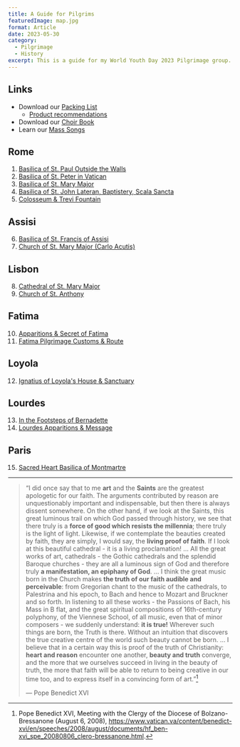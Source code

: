 ```yaml
---
title: A Guide for Pilgrims
featuredImage: map.jpg
format: Article
date: 2023-05-30
category:
  - Pilgrimage
  - History
excerpt: This is a guide for my World Youth Day 2023 Pilgrimage group.
---
```

## Links
- Download our [Packing List](https://drive.google.com/file/d/1fOrdZOxcSaumpO23C7yQRYQn1n6zlS3O/view?usp=sharing)
  - [Product recommendations](/post/packing/)
- Download our [Choir Book](https://drive.google.com/file/d/1XVzUoAE01rkFNcrUScNY7zFLEHllhIRJ/view?usp=sharing)
- Learn our [Mass Songs](https://youtube.com/playlist?list=PL7SL2Bxc7Yp_VT9B_ZVoVW1bamP84xjrS)

## Rome
1. [Basilica of St. Paul Outside the Walls](/post/basilica-paul/)
2. [Basilica of St. Peter in Vatican](/post/basilica-peter/)
3. [Basilica of St. Mary Major](/post/mary-major/)
4. [Basilica of St. John Lateran, Baptistery, Scala Sancta](/post/lateran/)
5. [Colosseum & Trevi Fountain](/post/colosseum/)

## Assisi
6. [Basilica of St. Francis of Assisi](/post/assisi/)
7. [Church of St. Mary Major (Carlo Acutis)](/post/acutis/)

## Lisbon

8. [Cathedral of St. Mary Major](/post/lisbon-cathedral/)
9. [Church of St. Anthony](/post/lisbon-anthony/)

## Fatima

10. [Apparitions & Secret of Fatima](/post/fatima-apparitions/)
11. [Fatima Pilgrimage Customs & Route](/post/fatima-pilgrimage/)

## Loyola
12. [Ignatius of Loyola's House & Sanctuary](/post/loyola/)

## Lourdes
13. [In the Footsteps of Bernadette](/post/bernadette/)
14. [Lourdes Apparitions & Message](/post/lourdes/)

## Paris
15. [Sacred Heart Basilica of Montmartre](/post/montmartre/)

---

> “I did once say that to me **art** and the **Saints** are the greatest apologetic for our faith. The arguments contributed by reason are unquestionably important and indispensable, but then there is always dissent somewhere. On the other hand, if we look at the Saints, this great luminous trail on which God passed through history, we see that there truly is a **force of good which resists the millennia**; there truly is the light of light. Likewise, if we contemplate the beauties created by faith, they are simply, I would say, the **living proof of faith**. If I look at this beautiful cathedral - it is a living proclamation! … All the great works of art, cathedrals - the Gothic cathedrals and the splendid Baroque churches - they are all a luminous sign of God and therefore truly **a manifestation, an epiphany of God**. … I think the great music born in the Church makes **the truth of our faith audible and perceivable**: from Gregorian chant to the music of the cathedrals, to Palestrina and his epoch, to Bach and hence to Mozart and Bruckner and so forth. In listening to all these works - the Passions of Bach, his Mass in B flat, and the great spiritual compositions of 16th-century polyphony, of the Viennese School, of all music, even that of minor composers - we suddenly understand: **it is true!** Wherever such things are born, the Truth is there. Without an intuition that discovers the true creative centre of the world such beauty cannot be born. … I believe that in a certain way this is proof of the truth of Christianity: **heart and reason** encounter one another, **beauty and truth** converge, and the more that we ourselves succeed in living in the beauty of truth, the more that faith will be able to return to being creative in our time too, and to express itself in a convincing form of art.”[^1]
> 
> — Pope Benedict XVI

[^1]:Pope Benedict XVI, Meeting with the Clergy of the Diocese of Bolzano-Bressanone (August 6, 2008), https://www.vatican.va/content/benedict-xvi/en/speeches/2008/august/documents/hf_ben-xvi_spe_20080806_clero-bressanone.html.

